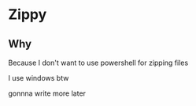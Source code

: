 # Zippy 

## Why

Because I don't want to use powershell for zipping files 

I use windows btw

gonnna write more later
